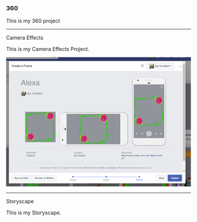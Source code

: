 ### 360

This is my 360 project

<script src="//360.vizor.io/scripts/embed.js" data-vizorurl="https://360.vizor.io/embed/v/nqvaa" ></script>

***

Camera Effects

This is my Camera Effects Project. 

![Alexa](https://github.com/Alexa316hernandez/Alexa316hernandez.github.io/blob/master/Alexa.PNG?raw=true "Optional Title")

***

Storyscape

This is my Storyscape.

<script src="//360.vizor.io/scripts/embed.js" data-vizorurl="https://patches.vizor.io/embed/hernandezalexa/a-little-house" ></script>
<script src="/scripts/embed.js" data-vizorurl="https://patches.vizor.io/embed/hernandezalexa/a-little-house" ></script>
